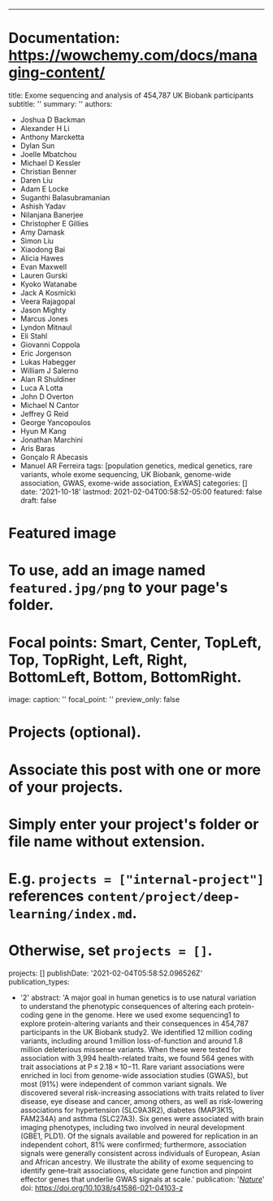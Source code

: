 ---
# Documentation: https://wowchemy.com/docs/managing-content/

title: Exome sequencing and analysis of 454,787 UK Biobank participants
subtitle: ''
summary: ''
authors:
- Joshua D Backman
- Alexander H Li
- Anthony Marcketta
- Dylan Sun
- Joelle Mbatchou
- Michael D Kessler
- Christian Benner
- Daren Liu
- Adam E Locke
- Suganthi Balasubramanian
- Ashish Yadav
- Nilanjana Banerjee
- Christopher E Gillies
- Amy Damask
- Simon Liu
- Xiaodong Bai
- Alicia Hawes
- Evan Maxwell
- Lauren Gurski
- Kyoko Watanabe
- Jack A Kosmicki
- Veera Rajagopal
- Jason Mighty
- Marcus Jones
- Lyndon Mitnaul
- Eli Stahl
- Giovanni Coppola
- Eric Jorgenson
- Lukas Habegger
- William J Salerno
- Alan R Shuldiner
- Luca A Lotta
- John D Overton
- Michael N Cantor
- Jeffrey G Reid
- George Yancopoulos
- Hyun M Kang
- Jonathan Marchini
- Aris Baras
- Gonçalo R Abecasis
- Manuel AR Ferreira
tags: [population genetics, medical genetics, rare variants, whole exome sequencing, UK Biobank, genome-wide association, GWAS, exome-wide association, ExWAS]
categories: []
date: '2021-10-18'
lastmod: 2021-02-04T00:58:52-05:00
featured: false
draft: false

# Featured image
# To use, add an image named `featured.jpg/png` to your page's folder.
# Focal points: Smart, Center, TopLeft, Top, TopRight, Left, Right, BottomLeft, Bottom, BottomRight.
image:
  caption: ''
  focal_point: ''
  preview_only: false

# Projects (optional).
#   Associate this post with one or more of your projects.
#   Simply enter your project's folder or file name without extension.
#   E.g. `projects = ["internal-project"]` references `content/project/deep-learning/index.md`.
#   Otherwise, set `projects = []`.
projects: []
publishDate: '2021-02-04T05:58:52.096526Z'
publication_types:
- '2'
abstract: 'A major goal in human genetics is to use natural variation to understand the phenotypic consequences of altering each protein-coding gene in the genome. Here we used exome sequencing1 to explore protein-altering variants and their consequences in 454,787 participants in the UK Biobank study2. We identified 12 million coding variants, including around 1 million loss-of-function and around 1.8 million deleterious missense variants. When these were tested for association with 3,994 health-related traits, we found 564 genes with trait associations at P ≤ 2.18 × 10−11. Rare variant associations were enriched in loci from genome-wide association studies (GWAS), but most (91%) were independent of common variant signals. We discovered several risk-increasing associations with traits related to liver disease, eye disease and cancer, among others, as well as risk-lowering associations for hypertension (SLC9A3R2), diabetes (MAP3K15, FAM234A) and asthma (SLC27A3). Six genes were associated with brain imaging phenotypes, including two involved in neural development (GBE1, PLD1). Of the signals available and powered for replication in an independent cohort, 81% were confirmed; furthermore, association signals were generally consistent across individuals of European, Asian and African ancestry. We illustrate the ability of exome sequencing to identify gene–trait associations, elucidate gene function and pinpoint effector genes that underlie GWAS signals at scale.'
publication: '[*Nature*](https://www.nature.com/articles/s41586-021-04103-z)'
doi: https://doi.org/10.1038/s41586-021-04103-z
